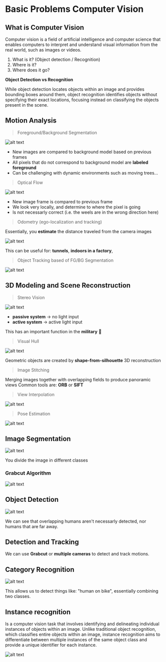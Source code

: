 # Basic Problems Computer Vision

## What is Computer Vision

Computer vision is a field of artificial intelligence and computer science that enables computers to interpret and understand visual information from the real world, such as images or videos.

1. What is it? (Object detection / Recognition)
2. Where is it?
3. Where does it go?

**Object Detection vs Recognition**

While object detection locates objects within an image and provides bounding boxes around them, object recognition identifies objects without specifying their exact locations, focusing instead on classifying the objects present in the scene.

## Motion Analysis

> Foreground/Background Segmentation

![alt text](image.png)

- New images are compared to background model based on previous frames
- All pixels that do not correspond to background model are **labeled foreground**
- Can be challenging with dynamic environments such as moving trees...

> Optical Flow

![alt text](image-2.png)

- New image frame is compared to previous frame
- We look very locally, and determine to where the pixel is going
- Is not necessarly correct (i.e. the weels are in the wrong direction here)

> Odometry (ego-localization and tracking)

Essentially, you **estimate** the distance traveled from the camera images

![alt text](image-3.png)

This can be useful for: **tunnels**, **indoors in a factory**,

> Object Tracking based of FG/BG Segmentation

![alt text](image-1.png)

## 3D Modeling and Scene Reconstruction

> Stereo Vision

![alt text](image-4.png)

- **passive system** -> no light input
- **active system** -> active light input

This has an important function in the **military** :gun:

> Visual Hull

![alt text](image-5.png)

Geometric objects are created by **shape-from-silhouette** 3D reconstruction

> Image Stitching

Merging images together with overlapping fields to produce panoramic views
Common tools are: **ORB** or **SIFT**

> View Interpolation

![alt text](image-6.png)

> Pose Estimation

![alt text](image-7.png)

## Image Segmentation

![alt text](image-8.png)

You divide the image in different classes

### Grabcut Algorithm

![alt text](image-9.png)

## Object Detection

![alt text](image-10.png)

We can see that overlapping humans aren't necessarly detected, nor humans that are far away.

## Detection and Tracking

We can use **Grabcut** or **multiple cameras** to detect and track motions.

## Category Recognition

![alt text](image-11.png)

This allows us to detect things like: "human on bike", essentially combining two classes.

## Instance recognition

Is a computer vision task that involves identifying and delineating individual instances of objects within an image. Unlike traditional object recognition, which classifies entire objects within an image, instance recognition aims to differentiate between multiple instances of the same object class and provide a unique identifier for each instance.

![alt text](image-12.png)

